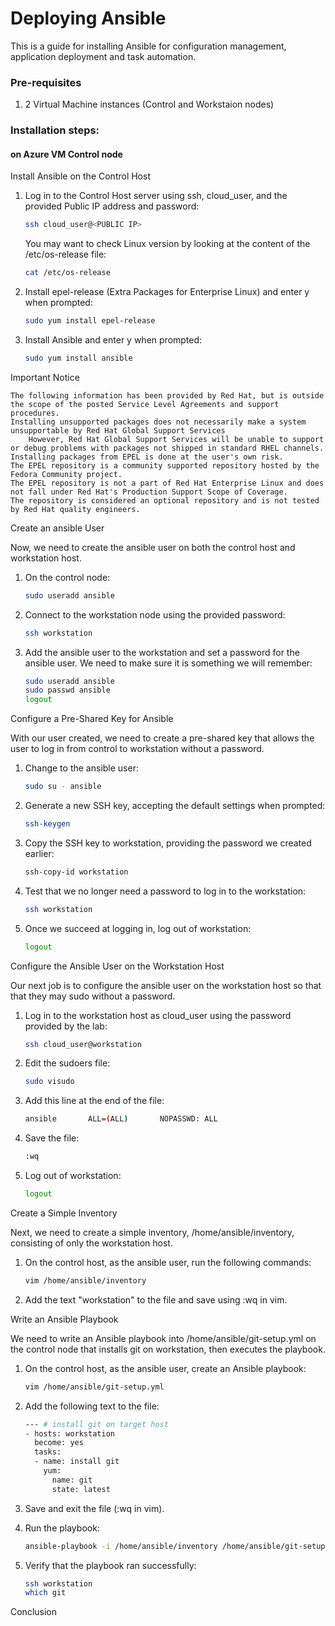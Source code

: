 # Deploying Ansible

This is a guide for installing Ansible for configuration management, application deployment and task automation.

### Pre-requisites

1. 2 Virtual Machine instances (Control and Workstaion nodes)

### Installation steps:
#### on Azure VM Control node

Install Ansible on the Control Host

1. Log in to the Control Host server using ssh, cloud_user, and the provided Public IP address and password:

	```sh
    ssh cloud_user@<PUBLIC IP>
	```

    You may want to check Linux version by looking at the content of the /etc/os-release file:

	```sh
    cat /etc/os-release
	```

 2. Install epel-release (Extra Packages for Enterprise Linux) and enter y when prompted:

	```sh
    sudo yum install epel-release
	```

 3. Install Ansible and enter y when prompted:

	```sh
    sudo yum install ansible
	```

Important Notice

    The following information has been provided by Red Hat, but is outside the scope of the posted Service Level Agreements and support procedures.
    Installing unsupported packages does not necessarily make a system unsupportable by Red Hat Global Support Services
        However, Red Hat Global Support Services will be unable to support or debug problems with packages not shipped in standard RHEL channels.
    Installing packages from EPEL is done at the user's own risk.
    The EPEL repository is a community supported repository hosted by the Fedora Community project.
    The EPEL repository is not a part of Red Hat Enterprise Linux and does not fall under Red Hat's Production Support Scope of Coverage. 
	The repository is considered an optional repository and is not tested by Red Hat quality engineers.



Create an ansible User

Now, we need to create the ansible user on both the control host and workstation host.

1. On the control node:

	```sh
    sudo useradd ansible
	```

2. Connect to the workstation node using the provided password:

	```sh
    ssh workstation
	```


3. Add the ansible user to the workstation and set a password for the ansible user. We need to make sure it is something we will remember:

	```sh
    sudo useradd ansible
    sudo passwd ansible
    logout
	```

Configure a Pre-Shared Key for Ansible

With our user created, we need to create a pre-shared key that allows the user to log in from control to workstation without a password.

1. Change to the ansible user:

	```sh
    sudo su - ansible
	```

2. Generate a new SSH key, accepting the default settings when prompted:

	```sh
    ssh-keygen
	```

3. Copy the SSH key to workstation, providing the password we created earlier:

	```sh
    ssh-copy-id workstation
	```

4. Test that we no longer need a password to log in to the workstation:

	```sh
    ssh workstation
	```

5. Once we succeed at logging in, log out of workstation:

	```sh
    logout
	```

Configure the Ansible User on the Workstation Host

Our next job is to configure the ansible user on the workstation host so that that they may sudo without a password.

1. Log in to the workstation host as cloud_user using the password provided by the lab:

    ```sh
    ssh cloud_user@workstation
	```

2. Edit the sudoers file:

	```sh
    sudo visudo
	```

3. Add this line at the end of the file:

    ```sh
    ansible       ALL=(ALL)       NOPASSWD: ALL
	```

4. Save the file:
	```sh
    :wq
	```
    
5. Log out of workstation:
	```sh
    logout
	```
    



Create a Simple Inventory

Next, we need to create a simple inventory, /home/ansible/inventory, consisting of only the workstation host.

1. On the control host, as the ansible user, run the following commands:

	```sh
    vim /home/ansible/inventory
	```
    

2. Add the text "workstation" to the file and save using :wq in vim.


Write an Ansible Playbook

We need to write an Ansible playbook into /home/ansible/git-setup.yml on the control node that installs git on workstation, then executes the playbook.

1. On the control host, as the ansible user, create an Ansible playbook:
	```sh
    vim /home/ansible/git-setup.yml
	```
    

2. Add the following text to the file:
	```sh
    --- # install git on target host
    - hosts: workstation
      become: yes
      tasks:
      - name: install git
        yum:
          name: git
          state: latest
	```

3. Save and exit the file (:wq in vim).

4. Run the playbook:
	```sh
    ansible-playbook -i /home/ansible/inventory /home/ansible/git-setup.yml
	```
    
5. Verify that the playbook ran successfully:
	```sh
    ssh workstation
    which git
    ```


Conclusion
